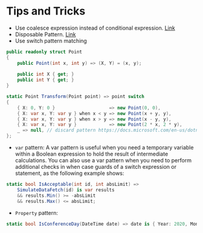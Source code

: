 # Tips and Tricks

* Use coalesce expression instead of conditional expression. [Link](https://github.com/JosefPihrt/Roslynator/blob/main/docs/analyzers/RCS1084.md)
* Disposable Pattern. [Link](https://docs.microsoft.com/en-us/dotnet/fundamentals/code-analysis/quality-rules/ca1063)
* Use switch pattern matching
```C#
public readonly struct Point
{
    public Point(int x, int y) => (X, Y) = (x, y);
    
    public int X { get; }
    public int Y { get; }
}

static Point Transform(Point point) => point switch
{
    { X: 0, Y: 0 }                    => new Point(0, 0),
    { X: var x, Y: var y } when x < y => new Point(x + y, y),
    { X: var x, Y: var y } when x > y => new Point(x - y, y),
    { X: var x, Y: var y }            => new Point(2 * x, 2 * y),
    _ => null, // discard pattern https://docs.microsoft.com/en-us/dotnet/csharp/language-reference/operators/patterns#discard-pattern
};
```
* `var` pattern: A var pattern is useful when you need a temporary variable within a Boolean expression to hold the result of intermediate calculations. You can also use a var pattern when you need to perform additional checks in when case guards of a switch expression or statement, as the following example shows:
```C#
static bool IsAcceptable(int id, int absLimit) =>
    SimulateDataFetch(id) is var results 
    && results.Min() >= -absLimit 
    && results.Max() <= absLimit;
```
* `Property` pattern: 
```C#
static bool IsConferenceDay(DateTime date) => date is { Year: 2020, Month: 5, Day: 19 or 20 or 21 };
```
